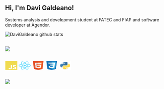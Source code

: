 ## Hi, I'm Davi Galdeano!

Systems analysis and development student at FATEC and FIAP and software developer at Agendor.

![DaviGaldeano github stats](https://github-readme-stats.vercel.app/api?username=DaviGaldeano&count_private=true&theme=transparent)
  <div style="display: inline_block"><br>
   <img width="400px" align="bottom" src="https://github-readme-stats.vercel.app/api/top-langs/?username=DaviGaldeano&hide=html&layout=compact&theme=transparent" />
   </div>
  
  ##
  <div>
  <img align="center" alt="Davi-Js" height="30" width="40" src="https://raw.githubusercontent.com/devicons/devicon/master/icons/javascript/javascript-plain.svg">
  <img align="center" alt="Davi-React" height="30" width="40" src="https://raw.githubusercontent.com/devicons/devicon/master/icons/react/react-original.svg">
  <img align="center" alt="Davi-HTML" height="30" width="40" src="https://raw.githubusercontent.com/devicons/devicon/master/icons/html5/html5-original.svg">
  <img align="center" alt="Davi-CSS" height="30" width="40" src="https://raw.githubusercontent.com/devicons/devicon/master/icons/css3/css3-original.svg">
  <img align="center" alt="Davi-Python" height="30" width="40" src="https://raw.githubusercontent.com/devicons/devicon/master/icons/python/python-original.svg">
  </div>
  </div>
  
  ##
  <div>
  <a href="https://www.linkedin.com/in/davi-galdeano-475843236/" target="_blank"><img src="https://img.shields.io/badge/-LinkedIn-%230077B5?style=for-the-badge&logo=linkedin&logoColor=white" target="_blank"></a>
</div>
  


